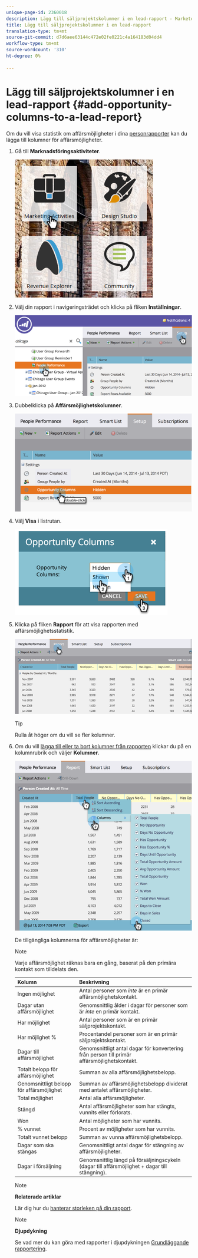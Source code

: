 ```yaml
---
unique-page-id: 2360018
description: Lägg till säljprojektskolumner i en lead-rapport - Marketo Docs - produktdokumentation
title: Lägg till säljprojektskolumner i en lead-rapport
translation-type: tm+mt
source-git-commit: d7d6aee63144c472e02fe0221c4a164183d04dd4
workflow-type: tm+mt
source-wordcount: '310'
ht-degree: 0%

---
```



# Lägg till säljprojektskolumner i en lead-rapport {#add-opportunity-columns-to-a-lead-report}

Om du vill visa statistik om affärsmöjligheter i dina [personrapporter](http://docs.marketo.com/display/docs/basic+reporting) kan du lägga till kolumner för affärsmöjligheter.

1. Gå till **Marknadsföringsaktiviteter**.

   ![](assets/ma.png)

1. Välj din rapport i navigeringsträdet och klicka på fliken **Inställningar**.

   ![](assets/two.png)

1. Dubbelklicka på **Affärsmöjlighetskolumner**.

   ![](assets/three.png)

1. Välj **Visa** i listrutan.

   ![](assets/image2014-9-16-12-3a50-3a33.png)

1. Klicka på fliken **Rapport** för att visa rapporten med affärsmöjlighetsstatistik.

   ![](assets/five.png)

   >[!TIP]
   >
   >Rulla åt höger om du vill se fler kolumner.

1. Om du vill [lägga till eller ta bort kolumner från rapporten](select-report-columns.md) klickar du på en kolumnrubrik och väljer **Kolumner**.

   ![](assets/six.png)

   De tillgängliga kolumnerna för affärsmöjligheter är:

   >[!NOTE]
   >
   >Varje affärsmöjlighet räknas bara en gång, baserat på den primära kontakt som tilldelats den.

   | Kolumn | Beskrivning |
   |---|---|
   | Ingen möjlighet | Antal personer som *inte* är en primär affärsmöjlighetskontakt. |
   | Dagar utan affärsmöjlighet | Genomsnittlig ålder i dagar för personer som är *inte* en primär kontakt. |
   | Har möjlighet | Antal personer som är en primär säljprojektskontakt. |
   | Har möjlighet % | Procentandel personer som är en primär säljprojektskontakt. |
   | Dagar till affärsmöjlighet | Genomsnittligt antal dagar för konvertering från person till primär affärsmöjlighetskontakt. |
   | Totalt belopp för affärsmöjlighet | Summan av alla affärsmöjlighetsbelopp. |
   | Genomsnittligt belopp för affärsmöjlighet | Summan av affärsmöjlighetsbelopp dividerat med antalet affärsmöjligheter. |
   | Total möjlighet | Antal alla affärsmöjligheter. |
   | Stängd | Antal affärsmöjligheter som har stängts, vunnits eller förlorats. |
   | Won | Antal möjligheter som har vunnits. |
   | % vunnet | Procent av möjligheter som har vunnits. |
   | Totalt vunnet belopp | Summan av vunna affärsmöjlighetsbelopp. |
   | Dagar som ska stängas | Genomsnittligt antal dagar för stängning av affärsmöjligheter. |
   | Dagar i försäljning | Genomsnittlig längd på försäljningscykeln (dagar till affärsmöjlighet + dagar till stängning). |

   >[!NOTE]
   >
   >**Relaterade artiklar**
   >
   >
   >Lär dig hur du [hanterar storleken på din rapport](configure-report-size.md).

   >[!NOTE]
   >
   >**Djupdykning**
   >
   >
   >Se vad mer du kan göra med rapporter i djupdykningen [Grundläggande rapportering](http://docs.marketo.com/display/docs/basic+reporting).

